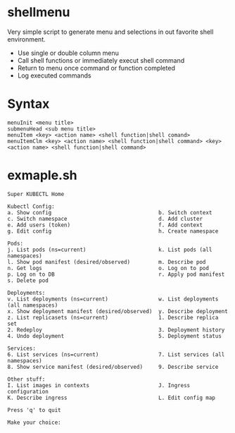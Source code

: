 # shellmenu
Very simple script to generate menu and selections in out favorite shell environment.

- Use single or double column menu
- Call shell functions or immediately execut shell command
- Return to menu once command or function completed
- Log executed commands

# Syntax
```
menuInit <menu title>
submenuHead <sub menu title>
menuItem <key> <action name> <shell function|shell comand>
menuItemClm <key> <action name> <shell function|shell command> <key> <action name> <shell function|shell command>
```

# exmaple.sh

```
Super KUBECTL Home

Kubectl Config:
a. Show config                                  b. Switch context
c. Switch namespace                             d. Add cluster
e. Add users (token)                            f. Add context
g. Edit config                                  h. Create namespace

Pods:
j. List pods (ns=current)                       k. List pods (all namespaces)
l. Show pod manifest (desired/observed)         m. Describe pod
n. Get logs                                     o. Log on to pod
p. Log on to DB                                 r. Apply pod manifest
s. Delete pod

Deployments:
v. List deployments (ns=current)                w. List deployments (all namespaces)
x. Show deployment manifest (desired/observed)  y. Describe deployment
z. List replicasets (ns=current)                1. Describe replica set
2. Redeploy                                     3. Deployment history
4. Undo deployment                              5. Deployment status

Services:
6. List services (ns=current)                   7. List services (all namespaces)
8. Show service manifest (desired/observed)     9. Describe service

Other stuff:
I. List images in contexts                      J. Ingress configuration
K. Describe ingress                             L. Edit config map

Press 'q' to quit

Make your choice:
```
